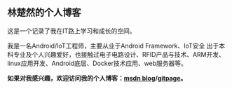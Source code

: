 ## 林楚然的个人博客
这是一个记录了我在IT路上学习和成长的空间。

我是一名Android/IoT工程师，主要从业于Android Framework、IoT安全
出于本科专业及个人兴趣爱好，也接触过电子电路设计、RFID产品与技术、ARM开发、linux应用开发、Android底层、Docker技术应用、web服务器等。

**如果对我感兴趣，欢迎访问我的个人博客：[msdn blog](https://blog.csdn.net/weixin_45866432)/[gitpage](http://nextstart.online)。**
